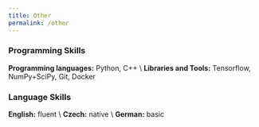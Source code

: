 ```yaml
---
title: Other
permalink: /other
---
```


### Programming Skills
**Programming languages:**  Python, C++ \\
**Libraries and Tools:** Tensorflow, NumPy+SciPy, Git, Docker


### Language Skills
 **English:** fluent \\
 **Czech:** native \\
 **German:** basic 
